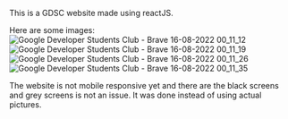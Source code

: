 This is a GDSC website made using reactJS. 

Here are some images: 
![Google Developer Students Club - Brave 16-08-2022 00_11_12](https://user-images.githubusercontent.com/76507464/184935098-dfc2e774-e77f-4a71-a643-1e1c67df4774.png)
![Google Developer Students Club - Brave 16-08-2022 00_11_19](https://user-images.githubusercontent.com/76507464/184935121-aff724e1-6be7-4382-9781-ff9f28d82ad3.png)
![Google Developer Students Club - Brave 16-08-2022 00_11_26](https://user-images.githubusercontent.com/76507464/184935065-92e26833-274f-4779-8f66-d68478dfa34d.png)
![Google Developer Students Club - Brave 16-08-2022 00_11_35](https://user-images.githubusercontent.com/76507464/184935075-23c2d68d-6d3e-40e4-81a0-68fcdcc4cc9d.png)



The website is not mobile responsive yet and there are the black screens and grey screens is not an issue. It was done instead of using actual pictures.
